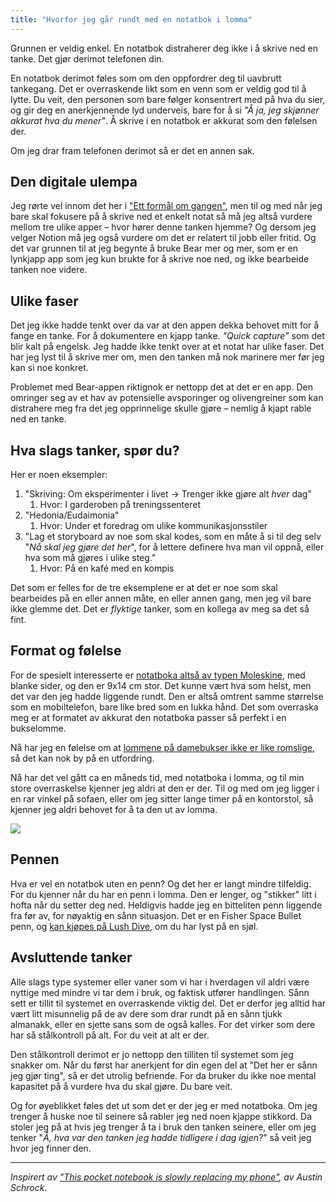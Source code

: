 ```yaml
---
title: "Hvorfor jeg går rundt med en notatbok i lomma"
---
```

Grunnen er veldig enkel. En notatbok distraherer deg ikke i å skrive ned en tanke. Det gjør derimot telefonen din.

En notatbok derimot føles som om den oppfordrer deg til uavbrutt tankegang. Det er overraskende likt som en venn som er veldig god til å lytte. Du veit, den personen som bare følger konsentrert med på hva du sier, og gir deg en anerkjennende lyd underveis, bare for å si _"Å ja, jeg skjønner akkurat hva du mener"_. Å skrive i en notatbok er akkurat som den følelsen der.

Om jeg drar fram telefonen derimot så er det en annen sak.

## Den digitale ulempa

Jeg rørte vel innom det her i ["Ett formål om gangen"](https://www.simenskriver.no/ett-formal/), men til og med når jeg bare skal fokusere på å skrive ned et enkelt notat så må jeg altså vurdere mellom tre ulike apper – hvor hører denne tanken hjemme? Og dersom jeg velger Notion må jeg også vurdere om det er relatert til jobb eller fritid. Og det var grunnen til at jeg begynte å bruke Bear mer og mer, som er en lynkjapp app som jeg kun brukte for å skrive noe ned, og ikke bearbeide tanken noe videre.

## Ulike faser

Det jeg ikke hadde tenkt over da var at den appen dekka behovet mitt for å fange en tanke. For å dokumentere en kjapp tanke. _"Quick capture"_ som det blir kalt på engelsk. Jeg hadde ikke tenkt over at et notat har ulike faser. Det har jeg lyst til å skrive mer om, men den tanken må nok marinere mer før jeg kan si noe konkret.

Problemet med Bear-appen riktignok er nettopp det at det er en app. Den omringer seg av et hav av potensielle avsporinger og olivengreiner som kan distrahere meg fra det jeg opprinnelige skulle gjøre – nemlig å kjapt rable ned en tanke.

## Hva slags tanker, spør du?

Her er noen eksempler:

1.  "Skriving: Om eksperimenter i livet -> Trenger ikke gjøre alt _hver_ dag"
	1. Hvor: I garderoben på treningssenteret
2. "Hedonia/Eudaimonia"
	1. Hvor: Under et foredrag om ulike kommunikasjonsstiler
3. "Lag et storyboard av noe som skal kodes, som en måte å si til deg selv "_Nå skal jeg gjøre det her_", for å lettere definere hva man vil oppnå, eller hva som må gjøres i ulike steg."
	1. Hvor: På en kafé med en kompis

Det som er felles for de tre eksemplene er at det er noe som skal bearbeides på en eller annen måte, en eller annen gang, men jeg vil bare ikke glemme det. Det er _flyktige_ tanker, som en kollega av meg sa det så fint.

## Format og følelse

For de spesielt interesserte er [notatboka altså av typen Moleskine](https://www.norli.no/papir-og-kontorrekvisita/notatboker-og-blokker/notatboker/moleskine-notatbok-blank-sort-pkt-3?gclid=Cj0KCQiA7bucBhCeARIsAIOwr-_isAJVhQtBuxOe_XvGwc3ho9gA5iPhNIr83i8kdsq6wfzCzFn0h7gaAoJlEALw_wcB), med blanke sider, og den er 9x14 cm stor. Det kunne vært hva som helst, men det var den jeg hadde liggende rundt. Den er altså omtrent samme størrelse som en mobiltelefon, bare like bred som en lukka hånd. Det som overraska meg er at formatet av akkurat den notatboka passer så perfekt i en bukselomme.

Nå har jeg en følelse om at [lommene på damebukser ikke er like romslige](https://youtu.be/Vi2Vgym6lbw), så det kan nok by på en utfordring.

Nå har det vel gått ca en måneds tid, med notatboka i lomma, og til min store overraskelse kjenner jeg aldri at den er der. Til og med om jeg ligger i en rar vinkel på sofaen, eller om jeg sitter lange timer på en kontorstol, så kjenner jeg aldri behovet for å ta den ut av lomma.

![](https://www.simenskriver.no/content/images/2022/12/notatbok_banana-for-scale.jpg)

## Pennen

Hva er vel en notatbok uten en penn? Og det her er langt mindre tilfeldig. For du kjenner når du har en penn i lomma. Den er lenger, og "stikker" litt i hofta når du setter deg ned. Heldigvis hadde jeg en bitteliten penn liggende fra før av, for nøyaktig en sånn situasjon. Det er en Fisher Space Bullet penn, og [kan kjøpes på Lush Dive](https://www.lushdive.no/products/fisher-spacepen-black-matte), om du har lyst på en sjøl.

## Avsluttende tanker

Alle slags type systemer eller vaner som vi har i hverdagen vil aldri være nyttige med mindre vi tar dem i bruk, og faktisk utfører handlingen. Sånn sett er tillit til systemet en overraskende viktig del. Det er derfor jeg alltid har vært litt misunnelig på de av dere som drar rundt på en sånn tjukk almanakk, eller en sjette sans som de også kalles. For det virker som dere har så stålkontroll på alt. For du veit at alt er der.

Den stålkontroll derimot er jo nettopp den tilliten til systemet som jeg snakker om. Når du først har anerkjent for din egen del at "Det her er sånn jeg gjør ting", så er det utrolig befriende. For da bruker du ikke noe mental kapasitet på å vurdere hva du skal gjøre. Du bare veit.

Og for øyeblikket føles det ut som det er der jeg er med notatboka. Om jeg trenger å huske noe til seinere så rabler jeg ned noen kjappe stikkord. Da stoler jeg på at hvis jeg trenger å ta i bruk den tanken seinere, eller om jeg tenker "_Å, hva var den tanken jeg hadde tidligere i dag igjen?_" så veit jeg hvor jeg finner den.

---

_Inspirert av ["This pocket notebook is slowly replacing my phone"](https://youtu.be/0xssCfBiUds), av Austin Schrock._